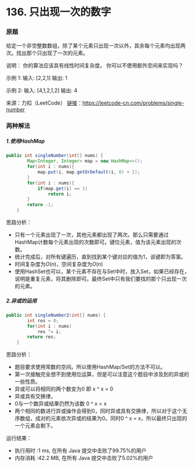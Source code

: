 # 136. 只出现一次的数字

### 原题
给定一个非空整数数组，除了某个元素只出现一次以外，其余每个元素均出现两次。找出那个只出现了一次的元素。

说明：
你的算法应该具有线性时间复杂度。 你可以不使用额外空间来实现吗？

示例 1:
输入: [2,2,1]
输出: 1

示例 2:
输入: [4,1,2,1,2]
输出: 4

来源：力扣（LeetCode）
[链接](https://leetcode-cn.com/problems/single-number)：https://leetcode-cn.com/problems/single-number

### 两种解法

##### 1.使用HashMap

```java
public int singleNumber(int[] nums) {
        Map<Integer, Integer> map = new HashMap<>();
        for(int i : nums){
            map.put(i, map.getOrDefault(i, 0) + 1);
        }
        for(int i : nums){
            if(map.get(i) == 1)
                return i;
        }
        return -1;
    }
```

思路分析：

* 只有一个元素出现了一次，其他元素都出现了两次。那么只需要通过HashMap计数每个元素出现的次数即可。键位元素，值为该元素出现的次数。
* 统计完成后，对所有键遍历，直到找到某个键对应的值为1，该键即为答案。
* 时间复杂度为$O(n)$，空间复杂度为$O(n)$
* 使用HashSet也可以，某个元素不存在与Set中时，放入Set，如果已经存在，说明是重复元素，将其删除即可。最终Set中只有我们要找的那个只出现一次的元素。

##### 2.异或的运用

```java
public int singleNumber2(int[] nums) {
        int res = 0;
        for(int i : nums)
            res ^= i;
        return res;
    }
```

思路分析：

*  题目要求使用常数的空间。所以使用HashMap/Set的方法不可以。
*  第一次接触完全想不到使用位运算，但是可以注意这个题目中涉及到的异或的一些性质。
  *  异或可以将相同的两个数变为0 即 x ^ x = 0
  *  异或具有交换律。
  *  0与一个数异或结果仍然为该数 0 ^ x = x
*  两个相同的数进行异或操作会得到0，同时异或具有交换律，所以对于这个无序数组，成对的元素依次异或的结果为0。同时0 ^ x = x，所以最终只出现的一个元素会剩下。


运行结果：
* 执行用时 :1 ms, 在所有 Java 提交中击败了99.75%的用户
* 内存消耗 :42.2 MB, 在所有 Java 提交中击败了5.02%的用户